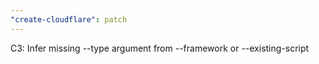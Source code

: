 ```yaml
---
"create-cloudflare": patch
---
```


C3: Infer missing --type argument from --framework or --existing-script
